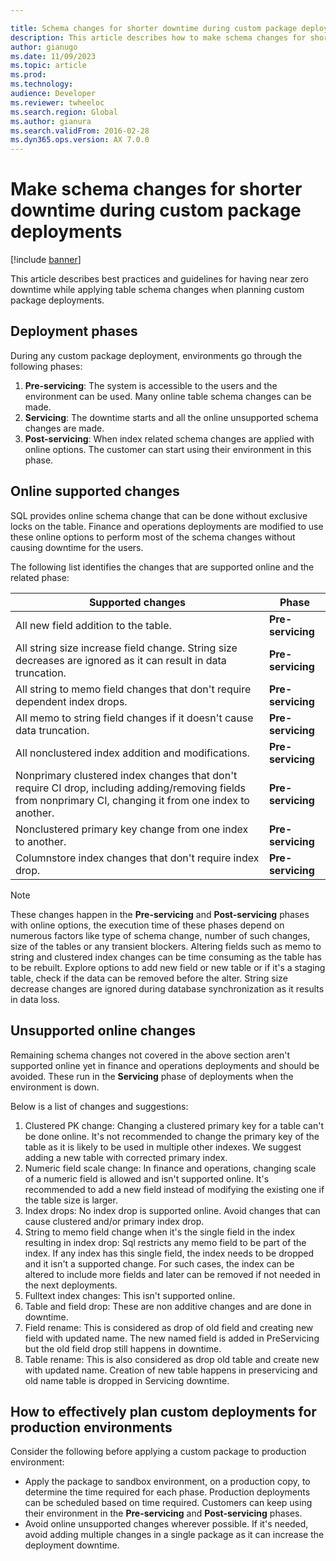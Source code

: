 ```yaml
---

title: Schema changes for shorter downtime during custom package deployments
description: This article describes how to make schema changes for shorter downtime when deploying custom packages
author: gianugo
ms.date: 11/09/2023
ms.topic: article
ms.prod: 
ms.technology: 
audience: Developer
ms.reviewer: twheeloc
ms.search.region: Global
ms.author: gianura
ms.search.validFrom: 2016-02-28
ms.dyn365.ops.version: AX 7.0.0
---
```


# Make schema changes for shorter downtime during custom package deployments

[!include [banner](../includes/banner.md)]

This article describes best practices and guidelines for having near zero downtime while applying table schema changes when planning custom package deployments.

## Deployment phases
During any custom package deployment, environments go through the following phases:
1. **Pre-servicing**: The system is accessible to the users and the environment can be used. Many online table schema changes can be made.
2. **Servicing**: The downtime starts and all the online unsupported schema changes are made.
3. **Post-servicing**: When index related schema changes are applied with online options. The customer can start using their environment in this phase.

## Online supported changes
SQL provides online schema change that can be done without exclusive locks on the table. Finance and operations deployments are modified to use these online options to perform most of the schema changes without causing downtime for the users. 

The following list identifies the changes that are supported online and the related phase:

|Supported changes | Phase |
|------------|-----------|
|All new field addition to the table.| **Pre-servicing**|
| All string size increase field change. String size decreases are ignored as it can result in data truncation.| **Pre-servicing**|
| All string to memo field changes that don't require dependent index drops.|**Pre-servicing**|
| All memo to string field changes if it doesn't cause data truncation. |**Pre-servicing**|
| All nonclustered index addition and modifications.| **Pre-servicing**|
| Nonprimary clustered index changes that don't require CI drop, including adding/removing fields from nonprimary CI, changing it from one index to another.| **Pre-servicing**|
| Nonclustered primary key change from one index to another.| **Pre-servicing**|
| Columnstore index changes that don't require index drop.|**Pre-servicing**|


>[!Note]
> These changes happen in the **Pre-servicing** and **Post-servicing** phases with online options, the execution time of these phases depend on numerous factors like type of schema change, number of such changes, size of the tables or any transient blockers.
> Altering fields such as memo to string and clustered index changes can be time consuming as the table has to be rebuilt. Explore options to add new field or new table or if it's a staging table, check if the data can be removed before the alter. String size decrease changes are ignored during database synchronization as it results in data loss.



## Unsupported online changes
Remaining schema changes not covered in the above section aren't supported online yet in finance and operations deployments and should be avoided. These run in the **Servicing** phase of deployments when the environment is down. 

Below is a list of changes and suggestions:

1. Clustered PK change: Changing a clustered primary key for a table can't be done online. It's not recommended to change the primary key of the table as it is likely to be used in multiple other indexes. We suggest adding a new table with corrected primary index.
2. Numeric field scale change: In finance and operations, changing scale of a numeric field is allowed and isn't supported online. It's recommended to add a new field instead of modifying the existing one if the table size is larger.
3. Index drops: No index drop is supported online. Avoid changes that can cause clustered and/or primary index drop.
4. String to memo field change when it's the single field in the index resulting in index drop: Sql restricts any memo field to be part of the index. If any index has this single field, the index needs to be
dropped and it isn't a supported change. For such cases, the index can be altered to include more fields and later can be removed if not needed in the next deployments.
5. Fulltext index changes: This isn't supported online.
6. Table and field drop: These are non additive changes and are done in downtime.
7. Field rename: This is considered as drop of old field and creating new field with updated name. The new named field is added in PreServicing but the old field drop still happens in downtime.
8. Table rename: This is also considered as drop old table and create new with updated name. Creation of new table happens in preservicing and old name table is dropped in Servicing downtime.



## How to effectively plan custom deployments for production environments
Consider the following before applying a custom package to production environment:
 - Apply the package to sandbox environment, on a production copy, to determine the time required for each phase. Production deployments can be scheduled based on time required. Customers can keep using their environment in the **Pre-servicing** and **Post-servicing** phases.
 - Avoid online unsupported changes wherever possible. If it's needed, avoid adding multiple changes in a single package as it can increase the deployment downtime.
